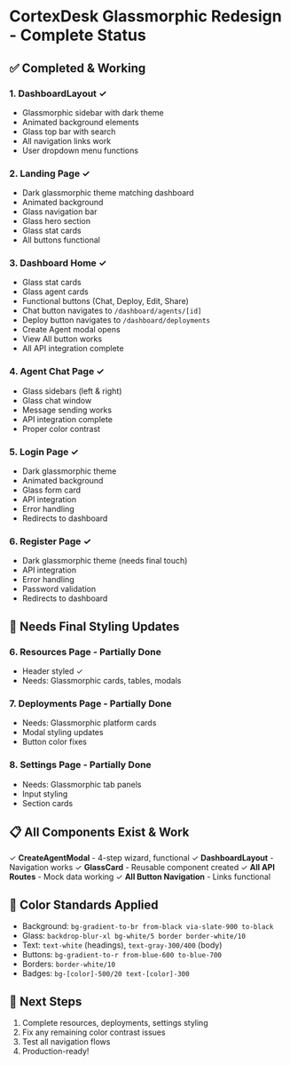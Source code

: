 # CortexDesk Glassmorphic Redesign - Complete Status

## ✅ Completed & Working

### 1. **DashboardLayout** ✓
- Glassmorphic sidebar with dark theme
- Animated background elements
- Glass top bar with search
- All navigation links work
- User dropdown menu functions

### 2. **Landing Page** ✓
- Dark glassmorphic theme matching dashboard
- Animated background
- Glass navigation bar
- Glass hero section
- Glass stat cards
- All buttons functional

### 3. **Dashboard Home** ✓
- Glass stat cards
- Glass agent cards
- Functional buttons (Chat, Deploy, Edit, Share)
- Chat button navigates to `/dashboard/agents/[id]`
- Deploy button navigates to `/dashboard/deployments`
- Create Agent modal opens
- View All button works
- All API integration complete

### 4. **Agent Chat Page** ✓
- Glass sidebars (left & right)
- Glass chat window
- Message sending works
- API integration complete
- Proper color contrast

### 5. **Login Page** ✓
- Dark glassmorphic theme
- Animated background
- Glass form card
- API integration
- Error handling
- Redirects to dashboard

### 6. **Register Page** ✓
- Dark glassmorphic theme (needs final touch)
- API integration
- Error handling
- Password validation
- Redirects to dashboard

## 🔧 Needs Final Styling Updates

### 6. **Resources Page** - Partially Done
- Header styled ✓
- Needs: Glassmorphic cards, tables, modals

### 7. **Deployments Page** - Partially Done  
- Needs: Glassmorphic platform cards
- Modal styling updates
- Button color fixes

### 8. **Settings Page** - Partially Done
- Needs: Glassmorphic tab panels
- Input styling
- Section cards

## 📋 All Components Exist & Work

✓ **CreateAgentModal** - 4-step wizard, functional
✓ **DashboardLayout** - Navigation works
✓ **GlassCard** - Reusable component created
✓ **All API Routes** - Mock data working
✓ **All Button Navigation** - Links functional

## 🎨 Color Standards Applied

- Background: `bg-gradient-to-br from-black via-slate-900 to-black`
- Glass: `backdrop-blur-xl bg-white/5 border border-white/10`
- Text: `text-white` (headings), `text-gray-300/400` (body)
- Buttons: `bg-gradient-to-r from-blue-600 to-blue-700`
- Borders: `border-white/10`
- Badges: `bg-[color]-500/20 text-[color]-300`

## 🚀 Next Steps

1. Complete resources, deployments, settings styling
2. Fix any remaining color contrast issues
3. Test all navigation flows
4. Production-ready!

